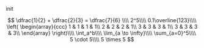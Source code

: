 init



$$
\dfrac{1}{2} + \dfrac{2}{3} = \dfrac{7}{6} \\\\
2^5\\\\
0.1\overline{123}\\\\
\left(
\begin{array}{ccc}
1 & 1 & 1 & 1\\
2 & 2 & 2 & 1\\
3 & 3 & 3 & 1\\
3 & 3 & 3 & 3\\
\end{array}
\right)\\\\
\int_a^b\\\\
\lim_{a \to \infty}\\\\
\sum_{a=0}^5\\\\
5 \cdot 5\\\\
5 \times 5
$$
